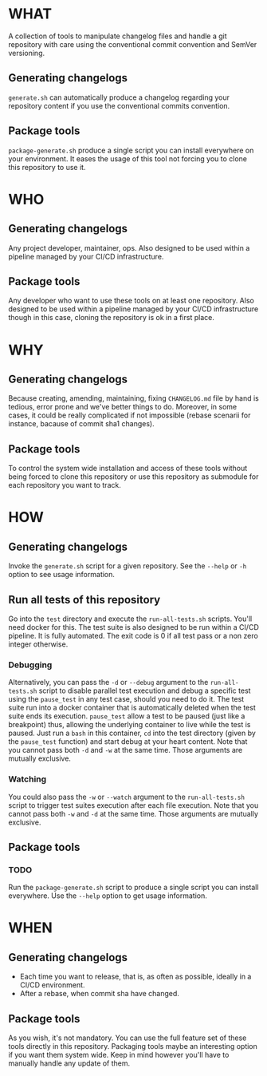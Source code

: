 # WHAT

A collection of tools to manipulate changelog files and handle a git repository
with care using the conventional commit convention and SemVer versioning.

## Generating changelogs

`generate.sh` can automatically produce a changelog regarding your repository
content if you use the conventional commits convention.

## Package tools

`package-generate.sh` produce a single script you can install everywhere on
your environment. It eases the usage of this tool not forcing you to clone this
repository to use it.

# WHO

## Generating changelogs

Any project developer, maintainer, ops.
Also designed to be used within a pipeline managed by your CI/CD
infrastructure.

## Package tools

Any developer who want to use these tools on at least one repository. Also
designed to be used within a pipeline managed by your CI/CD infrastructure
though in this case, cloning the repository is ok in a first place.

# WHY

## Generating changelogs

Because creating, amending, maintaining, fixing `CHANGELOG.md` file by hand is
tedious, error prone and we've better things to do.
Moreover, in some cases, it could be really complicated if not impossible
(rebase scenarii for instance, bacause of commit sha1 changes).

## Package tools

To control the system wide installation and access of these tools without being
forced to clone this repository or use this repository as submodule for each
repository you want to track.

# HOW

## Generating changelogs

Invoke the `generate.sh` script for a given repository. See the `--help` or
`-h` option to see usage information.

## Run all tests of this repository

Go into the `test` directory and execute the `run-all-tests.sh` scripts. You'll
need docker for this. The test suite is also designed to be run within a CI/CD
pipeline. It is fully automated. The exit code is 0 if all test pass or a non
zero integer otherwise.

### Debugging

Alternatively, you can pass the `-d` or `--debug` argument to the
`run-all-tests.sh` script to disable parallel test execution and debug a
specific test using the `pause_test` in any test case, should you need to do
it.
The test suite run into a docker container that is automatically deleted
when the test suite ends its execution. `pause_test` allow a test to be paused
(just like a breakpoint) thus, allowing the underlying container to live while
the test is paused. Just run a `bash` in this container, `cd` into the test
directory (given by the `pause_test` function) and start debug at your heart
content.
Note that you cannot pass both `-d` and `-w` at the same time. Those arguments
are mutually exclusive.

### Watching

You could also pass the `-w` or `--watch` argument to the `run-all-tests.sh`
script to trigger test suites execution after each file execution.
Note that you cannot pass both `-w` and `-d` at the same time. Those arguments
are mutually exclusive.

## Package tools

### TODO

Run the `package-generate.sh` script to produce a single script you can install
everywhere. Use the `--help` option to get usage information.

# WHEN

## Generating changelogs

- Each time you want to release, that is, as often as possible, ideally in a
  CI/CD environment.
- After a rebase, when commit sha have changed.

## Package tools

As you wish, it's not mandatory. You can use the full feature set of these
tools directly in this repository. Packaging tools maybe an interesting option
if you want them system wide. Keep in mind however you'll have to manually
handle any update of them.
